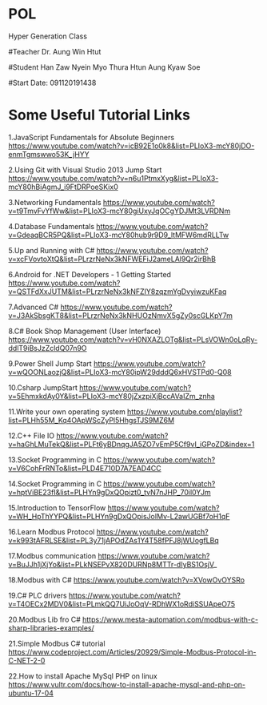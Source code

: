 # POL
Hyper Generation Class

#Teacher
Dr. Aung Win Htut

#Student
Han Zaw Nyein 
Myo Thura Htun
Aung Kyaw Soe

#Start Date: 091120191438

# Some Useful Tutorial Links

1.JavaScript Fundamentals for Absolute Beginners https://www.youtube.com/watch?v=icB92E1o0k8&list=PLIoX3-mcY80jDO-enmTgmswwo53K_jHYY 


2.Using Git with Visual Studio 2013 Jump Start https://www.youtube.com/watch?v=n6u1PtmxXyg&list=PLIoX3-mcY80hBiAgmJ_i9FtDRPoeSKix0 

3.Networking Fundamentals https://www.youtube.com/watch?v=t9TmvFvYfWw&list=PLIoX3-mcY80giUxyJqOCgYDJMt3LVRDNm 

4.Database Fundamentals https://www.youtube.com/watch?v=GdeaqBCR5PQ&list=PLIoX3-mcY80hub9r9D9_ltMFW6mdRLLTw   

5.Up and Running with C# https://www.youtube.com/watch?v=xcFVovtoXtQ&list=PLrzrNeNx3kNFWEFiJ2ameLAl9Qr2irBhB 

6.Android for .NET Developers - 1 Getting Started https://www.youtube.com/watch?v=QSTFdXxJUTM&list=PLrzrNeNx3kNFZIY8zqzmYgDvyiwzuKFaq 

7.Advanced C# https://www.youtube.com/watch?v=J3AkSbsgKT8&list=PLrzrNeNx3kNHUOzNmvX5gZy0scGLKpY7m 

8.C# Book Shop Management (User Interface) https://www.youtube.com/watch?v=vH0NXAZLOTg&list=PLsVOWn0oLqRy-ddlT9iBsJzZcldQ07n9O 

9.Power Shell Jump Start https://www.youtube.com/watch?v=wQOONLaozjQ&list=PLIoX3-mcY80ipW29dddQ6xHVSTPd0-Q08  

10.Csharp JumpStart https://www.youtube.com/watch?v=5EhmxkdAy0Y&list=PLIoX3-mcY80jZxzpiXjBccAVaIZm_znha 

11.Write your own operating system https://www.youtube.com/playlist?list=PLHh55M_Kq4OApWScZyPl5HhgsTJS9MZ6M 

12.C++ File IO https://www.youtube.com/watch?v=haGhLMuTekQ&list=PLFt6yBDnqgJA5ZO7vEmP5Cf9vI_iGPoZD&index=1 

13.Socket Programming in C https://www.youtube.com/watch?v=V6CohFrRNTo&list=PLD4E710D7A7EAD4CC 

14.Socket Programming in C https://www.youtube.com/watch?v=hptViBE23fI&list=PLHYn9gDxQOpizt0_tvN7nJHP_70il0YJm

15.Introduction to TensorFlow https://www.youtube.com/watch?v=WH_HpThYYPQ&list=PLHYn9gDxQOpisJoIMv-L2awUGBf7oH1qF

16.Learn Modbus Protocol https://www.youtube.com/watch?v=k993tAFRLSE&list=PL3y71jAPOdZAs1Y4T58fPFJ8jWUogfLBq

17.Modbus communication https://www.youtube.com/watch?v=BuJJh1jXjYo&list=PLkNSEPvX820DURNp8MTTr-dIyBS1OsjV_

18.Modbus with C# https://www.youtube.com/watch?v=XVowOvOYSRo 

19.C# PLC drivers https://www.youtube.com/watch?v=T4OECx2MDV0&list=PLmkQQ7UiJoOqV-RDhWX1oRdiSSUApeO75

20.Modbus Lib fro C# https://www.mesta-automation.com/modbus-with-c-sharp-libraries-examples/

21.Simple Modbus C# tutorial https://www.codeproject.com/Articles/20929/Simple-Modbus-Protocol-in-C-NET-2-0

22.How to install Apache MySql PHP on linux https://www.vultr.com/docs/how-to-install-apache-mysql-and-php-on-ubuntu-17-04






